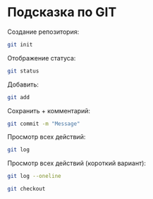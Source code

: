 # Подсказка по GIT

Создание репозитория: 
```sh
git init
```

Отображение статуса:
```sh
git status
```

Добавить:
```sh
git add
```

Сохранить + комментарий:
```sh 
git commit -m "Message"
```

Просмотр всех действий: 
```sh
git log
```

Просмотр всех действий (короткий вариант):
```sh
git log --oneline
```

```sh
git checkout
```